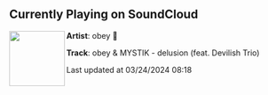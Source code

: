## Currently Playing on SoundCloud

[<img align="left" width="100" src="https://i1.sndcdn.com/artworks-szi7HfHU2KVZJtSO-Kadb0g-t500x500.jpg">](https://soundcloud.com/prodbyobey/obey-mystik-delusion-feat-devilish-trio)

**Artist**: obey 🌠 

**Track**: obey & MYSTIK - delusion (feat. Devilish Trio)

Last updated at 03/24/2024 08:18
